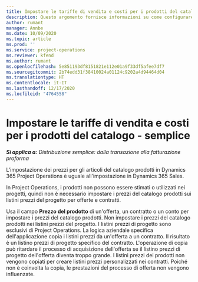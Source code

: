 ```yaml
---
title: Impostare le tariffe di vendita e costi per i prodotti del catalogo - semplice
description: Questo argomento fornisce informazioni su come configurare le tariffe di costo e vendita per le voci di un catalogo prodotti.
author: rumant
manager: Annbe
ms.date: 10/09/2020
ms.topic: article
ms.prod: ''
ms.service: project-operations
ms.reviewer: kfend
ms.author: rumant
ms.openlocfilehash: 5e851193df8151821e112e01a9f33df5afee7df7
ms.sourcegitcommit: 2b74edd31f38410024a01124c9202a4d94464d04
ms.translationtype: HT
ms.contentlocale: it-IT
ms.lasthandoff: 12/17/2020
ms.locfileid: "4764558"
---
```

# <a name="set-up-cost-and-sales-rates-for-catalog-products---lite"></a>Impostare le tariffe di vendita e costi per i prodotti del catalogo - semplice

_**Si applica a:** Distribuzione semplice: dalla transazione alla fatturazione proforma_


L'impostazione dei prezzi per gli articoli del catalogo prodotti in Dynamics 365 Project Operations è uguale all'impostazione in Dynamics 365 Sales.

In Project Operations, i prodotti non possono essere stimati o utilizzati nei progetti, quindi non è necessario impostare i prezzi del catalogo prodotti sui listini prezzi del progetto per offerte e contratti.

Usa il campo **Prezzo del prodotto** di un'offerta, un contratto o un conto per impostare i prezzi del catalogo prodotti. Non impostare i prezzi del catalogo prodotti nei listini prezzi del progetto. I listini prezzi di progetto sono esclusivi di Project Operations. La logica aziendale specifica dell'applicazione copia i listini prezzi da un'offerta a un contratto. Il risultato è un listino prezzi di progetto specifico del contratto. L'operazione di copia può ritardare il processo di acquisizione dell'offerta se il listino prezzi di progetto dell'offerta diventa troppo grande. I listini prezzi dei prodotti non vengono copiati per creare listini prezzi personalizzati nei contratti. Poiché non è coinvolta la copia, le prestazioni del processo di offerta non vengono influenzate.
